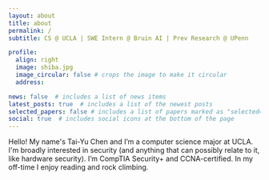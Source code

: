```yaml
---
layout: about
title: about
permalink: /
subtitle: CS @ UCLA | SWE Intern @ Bruin AI | Prev Research @ UPenn

profile:
  align: right
  image: shiba.jpg
  image_circular: false # crops the image to make it circular
  address:

news: false  # includes a list of news items
latest_posts: true  # includes a list of the newest posts
selected_papers: false # includes a list of papers marked as "selected={true}"
social: true  # includes social icons at the bottom of the page
---
```


Hello! My name's Tai-Yu Chen and I’m a computer science major at UCLA. I'm broadly interested in security (and anything that can possibly relate to it, like hardware security). I’m CompTIA Security+ and CCNA-certified. In my off-time I enjoy reading and rock climbing.

